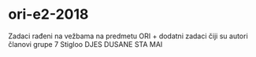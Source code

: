 # ori-e2-2018
Zadaci rađeni na vežbama na predmetu ORI + dodatni zadaci čiji su autori članovi grupe 7
Stigloo
DJES DUSANE STA MAI

